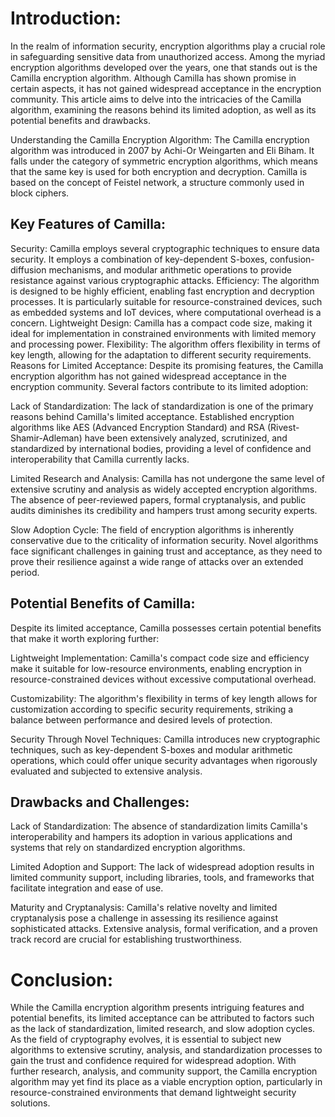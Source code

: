 # Introduction:
In the realm of information security, encryption algorithms play a crucial role in safeguarding sensitive data from unauthorized access. Among the myriad encryption algorithms developed over the years, one that stands out is the Camilla encryption algorithm. Although Camilla has shown promise in certain aspects, it has not gained widespread acceptance in the encryption community. This article aims to delve into the intricacies of the Camilla algorithm, examining the reasons behind its limited adoption, as well as its potential benefits and drawbacks.

Understanding the Camilla Encryption Algorithm:
The Camilla encryption algorithm was introduced in 2007 by Achi-Or Weingarten and Eli Biham. It falls under the category of symmetric encryption algorithms, which means that the same key is used for both encryption and decryption. Camilla is based on the concept of Feistel network, a structure commonly used in block ciphers.

## Key Features of Camilla:

Security: Camilla employs several cryptographic techniques to ensure data security. It employs a combination of key-dependent S-boxes, confusion-diffusion mechanisms, and modular arithmetic operations to provide resistance against various cryptographic attacks.
Efficiency: The algorithm is designed to be highly efficient, enabling fast encryption and decryption processes. It is particularly suitable for resource-constrained devices, such as embedded systems and IoT devices, where computational overhead is a concern.
Lightweight Design: Camilla has a compact code size, making it ideal for implementation in constrained environments with limited memory and processing power.
Flexibility: The algorithm offers flexibility in terms of key length, allowing for the adaptation to different security requirements.
Reasons for Limited Acceptance:
Despite its promising features, the Camilla encryption algorithm has not gained widespread acceptance in the encryption community. Several factors contribute to its limited adoption:

Lack of Standardization: The lack of standardization is one of the primary reasons behind Camilla's limited acceptance. Established encryption algorithms like AES (Advanced Encryption Standard) and RSA (Rivest-Shamir-Adleman) have been extensively analyzed, scrutinized, and standardized by international bodies, providing a level of confidence and interoperability that Camilla currently lacks.

Limited Research and Analysis: Camilla has not undergone the same level of extensive scrutiny and analysis as widely accepted encryption algorithms. The absence of peer-reviewed papers, formal cryptanalysis, and public audits diminishes its credibility and hampers trust among security experts.

Slow Adoption Cycle: The field of encryption algorithms is inherently conservative due to the criticality of information security. Novel algorithms face significant challenges in gaining trust and acceptance, as they need to prove their resilience against a wide range of attacks over an extended period.

## Potential Benefits of Camilla:
Despite its limited acceptance, Camilla possesses certain potential benefits that make it worth exploring further:

Lightweight Implementation: Camilla's compact code size and efficiency make it suitable for low-resource environments, enabling encryption in resource-constrained devices without excessive computational overhead.

Customizability: The algorithm's flexibility in terms of key length allows for customization according to specific security requirements, striking a balance between performance and desired levels of protection.

Security Through Novel Techniques: Camilla introduces new cryptographic techniques, such as key-dependent S-boxes and modular arithmetic operations, which could offer unique security advantages when rigorously evaluated and subjected to extensive analysis.

## Drawbacks and Challenges:

Lack of Standardization: The absence of standardization limits Camilla's interoperability and hampers its adoption in various applications and systems that rely on standardized encryption algorithms.

Limited Adoption and Support: The lack of widespread adoption results in limited community support, including libraries, tools, and frameworks that facilitate integration and ease of use.

Maturity and Cryptanalysis: Camilla's relative novelty and limited cryptanalysis pose a challenge in assessing its resilience against sophisticated attacks. Extensive analysis, formal verification, and a proven track record are crucial for establishing trustworthiness.

# Conclusion:
While the Camilla encryption algorithm presents intriguing features and potential benefits, its limited acceptance can be attributed to factors such as the lack of standardization, limited research, and slow adoption cycles. As the field of cryptography evolves, it is essential to subject new algorithms to extensive scrutiny, analysis, and standardization processes to gain the trust and confidence required for widespread adoption. With further research, analysis, and community support, the Camilla encryption algorithm may yet find its place as a viable encryption option, particularly in resource-constrained environments that demand lightweight security solutions.